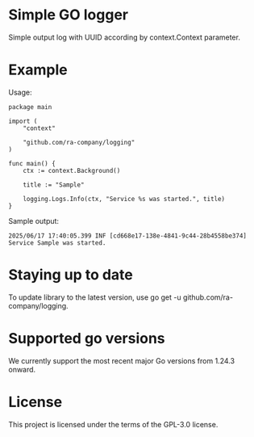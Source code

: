 # Simple GO logger

Simple output log with UUID according by context.Context parameter.

# Example
Usage:
```
package main

import (
	"context"
	
	"github.com/ra-company/logging"
)

func main() {
	ctx := context.Background()

	title := "Sample"

	logging.Logs.Info(ctx, "Service %s was started.", title)
}
```

Sample output:
```
2025/06/17 17:40:05.399	INF	[cd668e17-138e-4841-9c44-28b4558be374]	Service Sample was started.
```

# Staying up to date
To update library to the latest version, use go get -u github.com/ra-company/logging.

# Supported go versions
We currently support the most recent major Go versions from 1.24.3 onward.

# License
This project is licensed under the terms of the GPL-3.0 license.